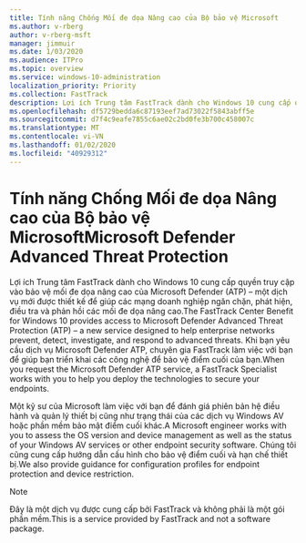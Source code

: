 ```yaml
---
title: Tính năng Chống Mối đe dọa Nâng cao của Bộ bảo vệ Microsoft
ms.author: v-rberg
author: v-rberg-msft
manager: jimmuir
ms.date: 1/03/2020
ms.audience: ITPro
ms.topic: overview
ms.service: windows-10-administration
localization_priority: Priority
ms.collection: FastTrack
description: Lợi ích Trung tâm FastTrack dành cho Windows 10 cung cấp quyền truy cập vào bảo vệ mối đe dọa nâng cao của Microsoft Defender (ATP) – một dịch vụ mới được thiết kế để giúp các mạng doanh nghiệp ngăn chặn, phát hiện, điều tra và phản hồi các mối đe dọa nâng cao.
ms.openlocfilehash: df5729bedda6c87193eef7ad73022f5843abff5e
ms.sourcegitcommit: d7f4c9eafe7855c6ae02c2bd0fe3b700c458007c
ms.translationtype: MT
ms.contentlocale: vi-VN
ms.lasthandoff: 01/02/2020
ms.locfileid: "40929312"
---
```

# <a name="microsoft-defender-advanced-threat-protection"></a><span data-ttu-id="380fb-103">Tính năng Chống Mối đe dọa Nâng cao của Bộ bảo vệ Microsoft</span><span class="sxs-lookup"><span data-stu-id="380fb-103">Microsoft Defender Advanced Threat Protection</span></span>

<span data-ttu-id="380fb-104">Lợi ích Trung tâm FastTrack dành cho Windows 10 cung cấp quyền truy cập vào bảo vệ mối đe dọa nâng cao của Microsoft Defender (ATP) – một dịch vụ mới được thiết kế để giúp các mạng doanh nghiệp ngăn chặn, phát hiện, điều tra và phản hồi các mối đe dọa nâng cao.</span><span class="sxs-lookup"><span data-stu-id="380fb-104">The FastTrack Center Benefit for Windows 10 provides access to Microsoft Defender Advanced Threat Protection (ATP) – a new service designed to help enterprise networks prevent, detect, investigate, and respond to advanced threats.</span></span> <span data-ttu-id="380fb-105">Khi bạn yêu cầu dịch vụ Microsoft Defender ATP, chuyên gia FastTrack làm việc với bạn để giúp bạn triển khai các công nghệ để bảo vệ điểm cuối của bạn.</span><span class="sxs-lookup"><span data-stu-id="380fb-105">When you request the Microsoft Defender ATP service, a FastTrack Specialist works with you to help you deploy the technologies to secure your endpoints.</span></span>

<span data-ttu-id="380fb-106">Một kỹ sư của Microsoft làm việc với bạn để đánh giá phiên bản hệ điều hành và quản lý thiết bị cũng như trạng thái của các dịch vụ Windows AV hoặc phần mềm bảo mật điểm cuối khác.</span><span class="sxs-lookup"><span data-stu-id="380fb-106">A Microsoft engineer works with you to assess the OS version and device management as well as the status of your Windows AV services or other endpoint security software.</span></span> <span data-ttu-id="380fb-107">Chúng tôi cũng cung cấp hướng dẫn cấu hình cho bảo vệ điểm cuối và hạn chế thiết bị.</span><span class="sxs-lookup"><span data-stu-id="380fb-107">We also provide guidance for configuration profiles for endpoint protection and device restriction.</span></span>  

> [!NOTE]
> <span data-ttu-id="380fb-108">Đây là một dịch vụ được cung cấp bởi FastTrack và không phải là một gói phần mềm.</span><span class="sxs-lookup"><span data-stu-id="380fb-108">This is a service provided by FastTrack and not a software package.</span></span> 